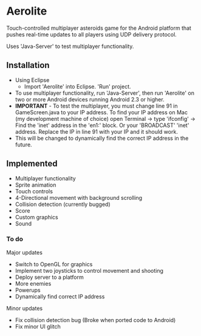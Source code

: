 Aerolite
========

Touch-controlled multiplayer asteroids game for the Android platform that pushes real-time updates to all players using UDP delivery protocol.

Uses 'Java-Server' to test multiplayer functionality. 

## Installation

* Using Eclipse
  * Import 'Aerolite' into Eclipse. 'Run' project.
* To use multiplayer functionality, run 'Java-Server', then run 'Aerolite' on two or more Android devices running Android 2.3 or higher. 
* **IMPORTANT** - To test the multiplayer, you must change line 91 in GameScreen.java to your IP address. To find your IP address on Mac (my development machine of choice) open Terminal -> type 'ifconfig' -> Find the 'inet' address in the 'en1:' block. Or your 'BROADCAST' 'inet' address. Replace the IP in line 91 with your IP and it should work. 
 * This will be changed to dynamically find the correct IP address in the future.


## Implemented
* Multiplayer functionality
* Sprite animation
* Touch controls
* 4-Directional movement with background scrolling
* Collision detection (currently bugged)
* Score
* Custom graphics 
* Sound

### To do
Major updates 
 * Switch to OpenGL for graphics  
 * Implement two joysticks to control movement and shooting
 * Deploy server to a platform
 * More enemies
 * Powerups
 * Dynamically find correct IP address
 
Minor updates
 * Fix collision detection bug (Broke when ported code to Android)
 * Fix minor UI glitch
